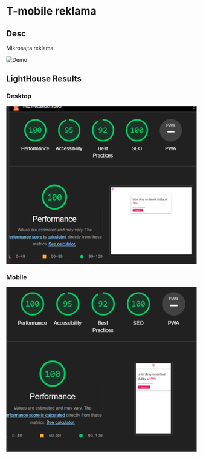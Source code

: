 # **T-mobile reklama**

## Desc
Mikrosajta reklama

![Demo](https://dzejkobik007.github.io/skolavdf/wap/tmobile-reklama/)

## LightHouse Results

### Desktop
![Desktop](https://github.com/Dzejkobik007/skolavdf/blob/master/wap/tmobile-reklama/lighthouse/desktop-lighthouse.png)

### Mobile
![Mobile](https://github.com/Dzejkobik007/skolavdf/blob/master/wap/tmobile-reklama/lighthouse/mobile-lighthouse.png)
